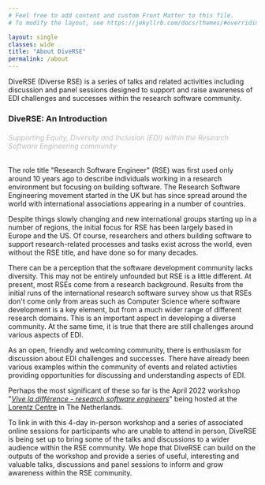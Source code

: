 ```yaml
---
# Feel free to add content and custom Front Matter to this file.
# To modify the layout, see https://jekyllrb.com/docs/themes/#overriding-theme-defaults

layout: single
classes: wide
title: "About DiveRSE"
permalink: /about
---
```


DiveRSE (Diverse RSE) is a series of talks and related activities including
discussion and panel sessions designed to support and raise awareness of EDI
challenges and successes within the research software community.

### DiveRSE: An Introduction

<h6 style="color: #bbb;">Supporting Equity, Diversity and Inclusion (EDI) within the Research Software Engineering community</h6>

The role title "Research Software Engineer" (RSE) was first used only around 10
years ago to describe individuals working in a research environment but
focusing on building software. The Research Software Engineering movement
started in the UK but has since spread around the world with international
associations appearing in a number of countries.

Despite things slowly changing and new international groups starting up in a
number of regions, the initial focus for RSE has been largely based in Europe
and the US. Of course, researchers and others building software to support
research-related processes and tasks exist across the world, even without the
RSE title, and have done so for many decades.

There can be a perception that the software development community lacks
diversity. This may not be entirely unfounded but RSE is a little different. At
present, most RSEs come from a research background. Results from the initial
runs of the international research software survey show us that RSEs don't come
only from areas such as Computer Science where software development is a key
element, but from a much wider range of different research domains. This is an
important aspect in developing a diverse community. At the same time, it is
true that there are still challenges around various aspects of EDI.

As an open, friendly and welcoming community, there is enthusiasm for
discussion about EDI challenges and successes. There have already been various
examples within the community of events and related activties providing
opportunities for discussing and understanding aspects of EDI.

Perhaps the most significant of these so far is the April 2022 workshop "[_Vive
la différence - research software
engineers_](https://www.researchsoft.org/events/2022-04/)" being hosted at the
[Lorentz Centre](https://www.lorentzcenter.nl/about-us.html) in The
Netherlands.

To link in with this 4-day in-person workshop and a series of associated online
sessions for participants who are unable to attend in person, DiveRSE is being
set up to bring some of the talks and discussions to a wider audience within
the RSE community. We hope that DiveRSE can build on the outputs of the
workshop and provide a series of useful, interesting and valuable talks,
discussions and panel sessions to inform and grow awareness within the RSE
community.


